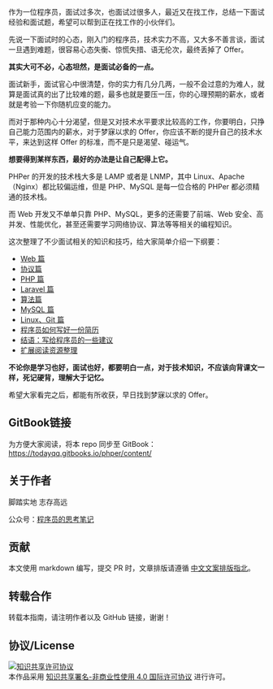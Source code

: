 作为一位程序员，面试过多次，也面试过很多人，最近又在找工作，总结一下面试经验和面试题，希望可以帮到正在找工作的小伙伴们。

先说一下面试时的心态，刚入门的程序员，技术实力不高，又大多不善言谈，面试一旦遇到难题，很容易心态失衡、惊慌失措、语无伦次，最终丢掉了 Offer。

**其实大可不必，心态坦然，是面试必备的一点。**

面试新手，面试官心中很清楚，你的实力有几分几两，一般不会过意的为难人，就算是面试真的出了比较难的题，最多也就是要压一压，你的心理预期的薪水，或者就是考验一下你随机应变的能力。

而对于那种内心十分渴望，但是又对技术水平要求比较高的工作，你要明白，只挣自己能力范围内的薪水，对于梦寐以求的 Offer，你应该不断的提升自己的技术水平，来达到这样 Offer 的标准，而不是只是渴望、碰运气。

**想要得到某样东西，最好的办法是让自己配得上它。**

PHPer 的开发的技术栈大多是 LAMP 或者是 LNMP，其中 Linux、Apache（Nginx）都比较偏运维，但是 PHP、MySQL 是每一位合格的 PHPer 都必须精通的技术栈。

而 Web 开发又不单单只靠 PHP、MySQL，更多的还需要了前端、Web 安全、高并发、性能优化，甚至还需要学习网络协议、算法等等相关的编程知识。

这次整理了不少面试相关的知识和技巧，给大家简单介绍一下纲要：

- [Web 篇](web.md)
- [协议篇](protocol.md)
- [PHP 篇](php.md)
- [Laravel 篇](laravel.md)
- [算法篇](algorithm.md)
- [MySQL 篇](mysql.md)
- [Linux、Git 篇](linux.md)
- [程序员如何写好一份简历](readResume.md)
- [结语：写给程序员的一些建议](givePHperSuggest.md)
- [扩展阅读资源整理](readResources.md)

**不论你是学习也好，面试也好，都要明白一点，对于技术知识，不应该向背课文一样，死记硬背，理解大于记忆。**

希望大家看完之后，都能有所收获，早日找到梦寐以求的 Offer。


## GitBook链接

为方便大家阅读，将本 repo 同步至 GitBook：https://todayqq.gitbooks.io/phper/content/

## 关于作者

脚踏实地 志存高远

公众号：[程序员的思考笔记](https://mp.weixin.qq.com/s?__biz=MzA3MDQ0NjQ5OA==&mid=2247483784&idx=1&sn=4b8dd5ff357d4052948041cc6c6610f9&chksm=9f3dfd45a84a74530b2edfc0c7604a73ee1df2a666c188f46da04d826d3c881e3ab8719a2d22&mpshare=1&scene=1&srcid=&sharer_sharetime=1570455764250&sharer_shareid=f6b8b2ff8c881a56235903e7c8908e44&key=9fa8d31375b523a2ec3616d3386e13379812d32288c0cf164d276d05925c451b9a995fef20b1e5f214c37c24f7e407513a75f84b5485e6b06d6ce26d7578b6a0d4f84cdcb8ec1c4db233f06d930dec83&ascene=0&uin=NjY4NTk4MjYz&devicetype=iMac+MacBookPro11%2C4+OSX+OSX+10.14.5+build(18F132)&version=12020810&nettype=WIFI&lang=zh_CN&fontScale=100&pass_ticket=wa%2BInMYg2AawPuX8OVN%2BBs2YpIGST2vqpmNDRfi54xRUL1YHC9oCz5quro53diBI)

## 贡献

本文使用 markdown 编写，提交 PR 时，文章排版请遵循 [中文文案排版指北](https://github.com/sparanoid/chinese-copywriting-guidelines)。

## 转载合作

转载本指南，请注明作者以及 GitHub 链接，谢谢！

## 协议/License

<a rel="license" href="http://creativecommons.org/licenses/by-nc/4.0/"><img alt="知识共享许可协议" style="border-width:0" src="https://i.creativecommons.org/l/by-nc/4.0/88x31.png" /></a><br />本作品采用 <a rel="license" href="http://creativecommons.org/licenses/by-nc/4.0/">知识共享署名-非商业性使用 4.0 国际许可协议</a> 进行许可。
